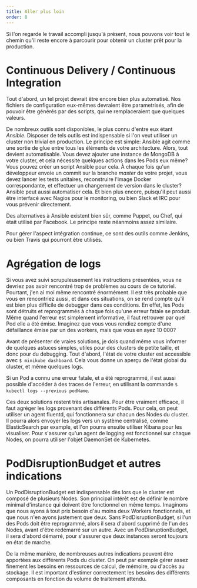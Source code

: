 ```yaml
---
title: Aller plus loin
order: 8
---
```


Si l'on regarde le travail accompli jusqu'à présent, nous pouvons voir tout le chemin qu'il reste encore à parcourir pour obtenir un cluster prêt pour la production.

# Continuous Delivery / Continuous Integration

Tout d'abord, un tel projet devrait être encore bien plus automatisé. Nos fichiers de configuration eux-mêmes devraient être parametrisés, afin de pouvoir être générés par des scripts, qui ne remplaceraient que quelques valeurs. 

De nombreux outils sont disponibles, le plus connu d'entre eux étant *Ansible*. Disposer de tels outils est indispensable si l'on veut utiliser un cluster non trivial en production. Le principe est simple: Ansible agit comme une sortie de glue entre tous les éléments de votre architecture. Alors, tout devient automatisable. Vous devez ajouter une instance de MongoDB à votre cluster, et cela nécessite quelques actions dans les Pods eux même? Vous pouvez créer un script Ansible pour cela. À chaque fois qu'un développeur envoie un commit sur la branche *master* de votre projet, vous devez lancer les tests unitaires, reconstruire l'image Docker correspondante, et effectuer un changement de version dans le cluster? Ansible peut aussi automatiser cela. Et bien plus encore, puisqu'il peut aussi être interfacé avec Nagios pour le monitoring, ou bien Slack et IRC pour vous prévenir directement.

Des alternatives à Ansible existent bien sûr, comme Puppet, ou Chef, qui était utilisé par Facebook. Le principe reste néanmoins assez similaire.

Pour gérer l'aspect intégration continue, ce sont des outils comme Jenkins, ou bien Travis qui pourront être utilisés.

# Agrégation de logs

Si vous avez suivi scrupuleusement les instructions présentées, vous ne devriez pas avoir rencontré trop de problèmes au cours de ce tutoriel. Pourtant, j'en ai moi même rencontré énormément.  Il est très probable que vous en rencontriez aussi, et dans ces situations, on se rend compte qu'il est bien plus difficile de debugger dans ces conditions. En effet, les Pods sont détruits et reprogrammés à chaque fois qu'une erreur fatale se produit. Même quand l'erreur est simplement informative, il faut retrouver par quel Pod elle a été émise. Imaginez que vous vous rendiez compte d'une défaillance émise par un des workers, mais que vous en ayez 10 000?

Avant de présenter de vraies solutions, je dois quand même vous informer de quelques astuces simples, utiles pour des clusters de petite taille, et donc pour du debugging. Tout d'abord, l'état de votre cluster est accessible avec `$ minikube dashboard`. Cela vous donne un aperçu de l'état global du cluster, et même quelques logs.

Si un Pod a connu une erreur fatale, et a été reprogrammé, il est aussi possible d'accéder à des traces de l'erreur, en utilisant la commande `$ kubectl logs --previous podName`.

Ces deux solutions restent très artisanales. Pour être vraiment efficace, il faut agréger les logs provenant des différents Pods. Pour cela, on peut utiliser un agent fluentd, qui fonctionnera sur chacun des Nodes du cluster. Il pourra alors envoyer les logs vers un système centralisé, comme ElasticSearch par example, et l'on pourra ensuite utiliser Kibana pour les visualiser. Pour s'assurer qu'un agent de logging est fonctionnel sur chaque Nodes, on pourra utiliser l'objet DaemonSet de Kubernetes.

# PodDisruptionBudget et autres indications

Un PodDisruptionBudget est indispensable dès lors que le cluster est composé de plusieurs Nodes. Son principal intérêt est de définir le nombre minimal d'instance qui doivent être fonctionnel en même temps. Imaginons que nous ayons à tout prix besoin d'au moins deux Workers fonctionnels, et que nous n'en ayons justement que deux. Sans PodDisruptionBudget, si l'un des Pods doit être reprogrammé, alors il sera d'abord supprimé de l'un des Nodes, avant d'être redémarré sur un autre. Avec un PodDisruptionBudget, il sera d'abord démarré, pour s'assurer que deux instances seront toujours en état de marche.

De la même manière, de nombreuses autres indications peuvent être apportées aux différents Pods du cluster. On peut par exemple gérer assez finement les besoins en ressources de calcul, de mémoire, ou d'accès au stockage. Il est important d'estimer correctement les besoins des différents composants en fonction du volume de traitement attendu.
